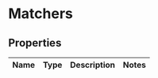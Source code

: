 # Matchers

## Properties
Name | Type | Description | Notes
------------ | ------------- | ------------- | -------------
